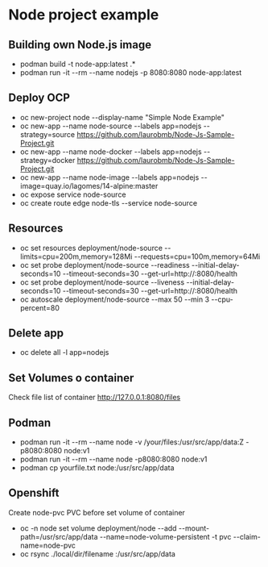# Node project example

## Building own Node.js image
* podman build -t node-app:latest .*
* podman run -it --rm --name nodejs -p 8080:8080 node-app:latest
## Deploy OCP
* oc new-project node --display-name "Simple Node Example"	
* oc new-app --name node-source --labels app=nodejs --strategy=source https://github.com/laurobmb/Node-Js-Sample-Project.git
* oc new-app --name node-docker --labels app=nodejs --strategy=docker https://github.com/laurobmb/Node-Js-Sample-Project.git
* oc new-app --name node-image  --labels app=nodejs --image=quay.io/lagomes/14-alpine:master
* oc expose service node-source
* oc create route edge node-tls --service node-source
## Resources 
* oc set resources deployment/node-source --limits=cpu=200m,memory=128Mi --requests=cpu=100m,memory=64Mi
* oc set probe deployment/node-source --readiness --initial-delay-seconds=10 --timeout-seconds=30 --get-url=http://:8080/health
* oc set probe deployment/node-source --liveness --initial-delay-seconds=10 --timeout-seconds=30 --get-url=http://:8080/health
* oc autoscale deployment/node-source --max 50 --min 3 --cpu-percent=80
## Delete app 
* oc delete all -l app=nodejs
## Set Volumes o container
Check file list of container http://127.0.0.1:8080/files
## Podman 
* podman run -it --rm --name node -v /your/files:/usr/src/app/data:Z -p8080:8080 node:v1 
* podman run -it --rm --name node -p8080:8080 node:v1 
* podman cp yourfile.txt node:/usr/src/app/data
## Openshift
Create node-pvc PVC before set volume of container
* oc -n node set volume deployment/node --add --mount-path=/usr/src/app/data --name=node-volume-persistent -t pvc --claim-name=node-pvc
* oc rsync  ./local/dir/filename <pod-name>:/usr/src/app/data

